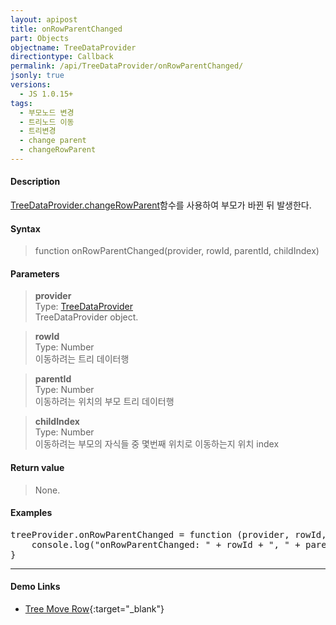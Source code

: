 ```yaml
---
layout: apipost
title: onRowParentChanged
part: Objects
objectname: TreeDataProvider
directiontype: Callback
permalink: /api/TreeDataProvider/onRowParentChanged/
jsonly: true
versions:
  - JS 1.0.15+
tags:
  - 부모노드 변경
  - 트리노드 이동
  - 트리변경
  - change parent
  - changeRowParent
---
```



#### Description

 [TreeDataProvider.changeRowParent](/api/TreeDataProvider/changeRowParent/)함수를 사용하여 부모가 바뀐 뒤 발생한다. 

#### Syntax

> function onRowParentChanged(provider, rowId, parentId, childIndex)  

#### Parameters

> **provider**  
> Type: [TreeDataProvider](/api/TreeDataProvider/)  
> TreeDataProvider object.   

> **rowId**    
> Type: Number    
> 이동하려는 트리 데이터행   

> **parentId**    
> Type: Number    
> 이동하려는 위치의 부모 트리 데이터행       

> **childIndex**    
> Type: Number    
> 이동하려는 부모의 자식들 중 몇번째 위치로 이동하는지 위치 index  

#### Return value

> None. 

#### Examples 

<pre class="prettyprint">
treeProvider.onRowParentChanged = function (provider, rowId, parentId, childIndex)  {
    console.log("onRowParentChanged: " + rowId + ", " + parentId + ", " + childIndex);
}
</pre>

---

#### Demo Links

* [Tree Move Row](http://demo.realgrid.net/Demo/TreeMoveRow){:target="_blank"} 